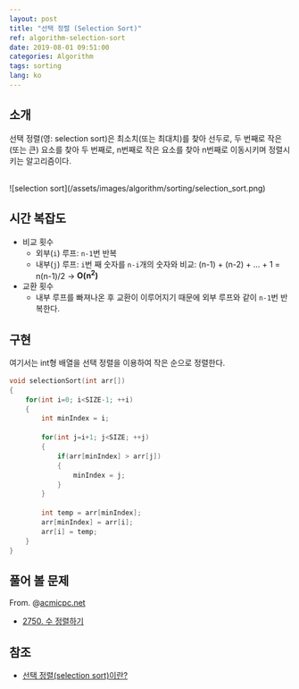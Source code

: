 ```yaml
---
layout: post
title: "선택 정렬 (Selection Sort)"
ref: algorithm-selection-sort
date: 2019-08-01 09:51:00
categories: Algorithm
tags: sorting
lang: ko
---
```


## 소개
선택 정렬(영: selection sort)은 최소치(또는 최대치)를 찾아 선두로, 두 번째로 작은(또는 큰) 요소를
찾아 두 번째로, n번째로 작은 요소를 찾아 n번째로 이동시키며 정렬시키는 알고리즘이다.

<br />
![selection sort](/assets/images/algorithm/sorting/selection_sort.png)

<div class="divider"></div>

## 시간 복잡도
- 비교 횟수
  * 외부(`i`) 루프: `n-1`번 반복
  * 내부(`j`) 루프: `i`번 째 숫자를 `n-i`개의 숫자와 비교: (n-1) + (n-2) + ... + 1 = n(n-1)/2 → **O(n<sup>2</sup>)**
- 교환 횟수
  * 내부 루프를 빠져나온 후 교환이 이루어지기 때문에 외부 루프와 같이 `n-1`번 반복한다.

<div class="divider"></div>

## 구현
여기서는 int형 배열을 선택 정렬을 이용하여 작은 순으로 정렬한다.

```c
void selectionSort(int arr[])
{
	for(int i=0; i<SIZE-1; ++i)
	{
		int minIndex = i;

		for(int j=i+1; j<SIZE; ++j)
		{
			if(arr[minIndex] > arr[j])
			{
				minIndex = j;
			}
		}

		int temp = arr[minIndex];
		arr[minIndex] = arr[i];
		arr[i] = temp;
	}
}
```

<div class="divider"></div>

## 풀어 볼 문제
From. @[acmicpc.net](https://www.acmicpc.net)

- [2750. 수 정렬하기](https://www.acmicpc.net/problem/2750)

<div class="divider"></div>

## 참조
- [선택 정렬(selection sort)이란?](https://gmlwjd9405.github.io/2018/05/06/algorithm-selection-sort.html)
